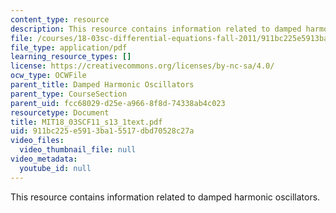 ```yaml
---
content_type: resource
description: This resource contains information related to damped harmonic oscillators.
file: /courses/18-03sc-differential-equations-fall-2011/911bc225e5913ba15517dbd70528c27a_MIT18_03SCF11_s13_1text.pdf
file_type: application/pdf
learning_resource_types: []
license: https://creativecommons.org/licenses/by-nc-sa/4.0/
ocw_type: OCWFile
parent_title: Damped Harmonic Oscillators
parent_type: CourseSection
parent_uid: fcc68029-d25e-a966-8f8d-74338ab4c023
resourcetype: Document
title: MIT18_03SCF11_s13_1text.pdf
uid: 911bc225-e591-3ba1-5517-dbd70528c27a
video_files:
  video_thumbnail_file: null
video_metadata:
  youtube_id: null
---
```

This resource contains information related to damped harmonic oscillators.